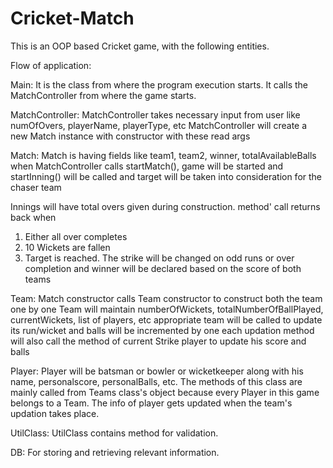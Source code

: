 # Cricket-Match
This is an OOP based Cricket game, with the following entities.

Flow of application:

Main: It is the class from where the  program execution starts. It calls the MatchController from where the game starts.


MatchController:
MatchController takes necessary input from user like  numOfOvers, playerName, playerType, etc
MatchController will create a new Match instance with constructor with these read args


Match:
Match is having fields like team1, team2, winner, totalAvailableBalls 
when MatchController calls startMatch(), game will be started and 
startInning() will be called and target will be taken into consideration for the chaser team

Innings will have total overs given during construction. method' call returns back when 
1. Either all over completes 
2. 10 Wickets are fallen
3. Target is reached.
The strike will be changed on odd runs or over completion and
winner will be declared based on the score of both teams


Team:
Match constructor calls Team constructor to construct both the team one by one
Team will maintain numberOfWickets, totalNumberOfBallPlayed, currentWickets, list of players, etc
appropriate team will be called to update its run/wicket and balls will be incremented by one
each updation method will also call the method of current Strike player to update his score and balls


Player:
Player will be batsman or bowler or wicketkeeper along with his name, personalscore, personalBalls, etc. The methods of this class are mainly called from Teams class's object because every Player in this game belongs to a Team. The info of player gets updated when the team's updation takes place. 


UtilClass:
UtilClass contains method for validation. 

DB:
For storing and retrieving relevant information. 
